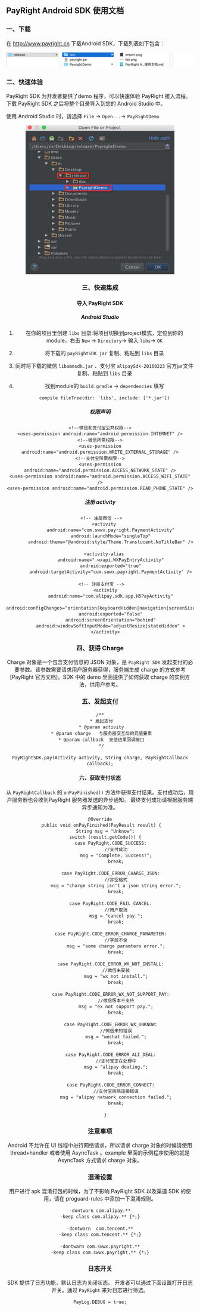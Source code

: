 ## PayRight Android SDK 使用文档

### 一、下载

在 http://www.payright.cn 下载Android SDK，下载列表如下包含：

![下载列表](https://raw.githubusercontent.com/coderbook/MarkDownRes/master/PayRightPic/payright_sdk_android_dir.png)



### 二、快速体验

PayRight SDK 为开发者提供了demo 程序，可以快速体验 PayRight 接入流程。下载 PayRight SDK 之后将整个目录导入到您的 Android Studio 中。

使用 Android Studio 时，请选择 `File` → `Open...`→ `PayRightDemo` 

<div align="center">
<img src="https://raw.githubusercontent.com/coderbook/MarkDownRes/master/PayRightPic/payright_sdk_android_files.png" width = "400" height = "400" alt="图片名称" align=center />
<div>



### 三、快速集成

#### 导入 PayRight SDK

##### Android Studio

1. 在你的项目里创建 `libs` 目录:将项目切换到project模式，定位到你的module，右击 `New` → `Directory`→ 输入 `libs`→ `OK` 
2. 将下载的  `payRightSDK.jar` 复制、粘贴到 `libs` 目录
3. 同时将下载的微信 `libammsdk.jar` 、支付宝 `alipaySdk-20160223` 官方jar文件复制、粘贴到 `libs` 目录
4. 找到module的 `build.gradle` → `dependencies` 填写
  
   
         compile fileTree(dir: 'libs', include: ['*.jar'])  




##### 权限声明


    <!--微信和支付宝公共权限-->
    <uses-permission android:name="android.permission.INTERNET" />
    <!--微信所需权限-->
    <uses-permission android:name="android.permission.WRITE_EXTERNAL_STORAGE" />
    <!--支付宝所需权限-->
    <uses-permission android:name="android.permission.ACCESS_NETWORK_STATE" />
    <uses-permission android:name="android.permission.ACCESS_WIFI_STATE" />
    <uses-permission android:name="android.permission.READ_PHONE_STATE" />




##### 注册 activity



     <!-- 注册微信 -->
       <activity
            android:name="com.swwx.payright.PaymentActivity"
            android:launchMode="singleTop"
            android:theme="@android:style/Theme.Translucent.NoTitleBar" />

       <activity-alias
            android:name=".wxapi.WXPayEntryActivity"
            android:exported="true"
            android:targetActivity="com.suwx.payright.PaymentActivity" />

     <!-- 注册支付宝 -->
        <activity
            android:name="com.alipay.sdk.app.H5PayActivity"
            android:configChanges="orientation|keyboardHidden|navigation|screenSize"
            android:exported="false"
            android:screenOrientation="behind"
            android:windowSoftInputMode="adjustResize|stateHidden" >
        </activity>



### 四、获得 Charge
Charge 对象是一个包含支付信息的 JSON 对象，是 `PayRight SDK` 发起支付的必要参数。该参数需要请求用户服务器获得，服务端生成 charge 的方式参考 [PayRight 官方文档]。SDK 中的 demo 里面提供了如何获取 charge 的实例方法，供用户参考。

### 五、发起支付
 

    /**
     * 发起支付
     * @param activity
     * @param charge   与服务器交互后的充值要素
     * @param callback  充值结果回调接口
     */

    PayRightSDK.pay(Activity activity, String charge, PayRightCallback callback);

    
#### 六、获取支付状态
从 `PayRightCallback` 的 `onPayFinished()` 方法中获得支付结果。支付成功后，用户服务器也会收到PayRight 服务器发送的异步通知。 最终支付成功请根据服务端异步通知为准。



    @Override
     public void onPayFinished(PayResult result) {
        String msg = "Unknow";
        switch (result.getCode()) {
            case PayRight.CODE_SUCCESS:
                //支付成功
                msg = "Complete, Success!";
                break;

            case PayRight.CODE_ERROR_CHARGE_JSON:
                //非空格式
                msg = "charge string isn't a json string error.";
                break;

            case PayRight.CODE_FAIL_CANCEL:
                //用户取消
                msg = "cancel pay.";
                break;

            case PayRight.CODE_ERROR_CHARGE_PARAMETER:
                //字段不全
                msg = "some charge paramters error.";
                break;

            case PayRight.CODE_ERROR_WX_NOT_INSTALL:
                //微信未安装
                msg = "wx not install.";
                break;

            case PayRight.CODE_ERROR_WX_NOT_SUPPORT_PAY:
                //微信版本不支持
                msg = "ex not support pay.";
                break;

            case PayRight.CODE_ERROR_WX_UNKNOW:
                //微信未知错误
                msg = "wechat failed.";
                break;

            case PayRight.CODE_ERROR_ALI_DEAL:
                //支付宝正在处理中
                msg = "alipay dealing.";
                break;

            case PayRight.CODE_ERROR_CONNECT:
                //支付宝网络连接错误
                msg = "alipay network connection failed.";
                break;

        }
        


### 注意事项
Android 不允许在 UI 线程中进行网络请求，所以请求 charge 对象的时候请使用 thread+handler 或者使用 AsyncTask 。example 里面的示例程序使用的就是 AsyncTask 方式请求 charge 对象。
    
    
### 混淆设置
用户进行 apk 混淆打包的时候，为了不影响 PayRight SDK 以及渠道 SDK 的使用，请在 proguard-rules 中添加一下混淆规则。



    -dontwarn com.alipay.**
    -keep class com.alipay.** {*;}

    -dontwarn  com.tencent.**
    -keep class com.tencent.** {*;}

    -dontwarn com.swwx.payright.**
    -keep class com.swwx.payright.** {*;}



### 日志开关

SDK 提供了日志功能，默认日志为关闭状态。
开发者可以通过下面设置打开日志开关。通过 `PayRight` 来对日志进行筛选。

    PayLog.DEBUG = true;

